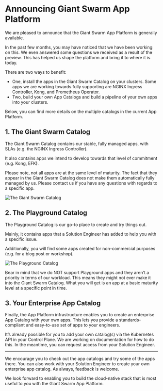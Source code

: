 # Announcing Giant Swarm App Platform
We are pleased to announce that the Giant Swarm App Platform is generally available.

In the past few months, you may have noticed that we have been working on this. We even answered some questions we received as a result of the preview. This has helped us shape the platform and bring it to where it is today.

There are two ways to benefit:

* One, install the apps in the Giant Swarm Catalog on your clusters. Some apps we are working towards fully supporting are NGINX Ingress Controller, Kong, and Prometheus Operator.
* Two, build your own App Catalogs and build a pipeline of your own apps into your clusters.

Below, you can find more details on the multiple catalogs in the current App Platform.


## 1. **The Giant Swarm Catalog**

The Giant Swarm Catalog contains our stable, fully managed apps, with SLAs (e.g. the NGINX Ingress Controller). 

It also contains apps we intend to develop towards that level of commitment (e.g. Kong, EFK).

Please note, not all apps are at the same level of maturity. The fact that they appear in the Giant Swarm Catalog does not make them automatically fully managed by us. Please contact us if you have any questions with regards to a specific app.


![The Giant Swarm Catalog](https://p80.f1.n0.cdn.getcloudapp.com/items/lluDyJ14/Image%202020-04-22%20at%209.58.56%20AM.png?v=a356238b6f1a34f5840d3609c743f808)

## 2. The Playground Catalog

The Playground Catalog is our go-to place to create and try things out. 

Mainly, it contains apps that a Solution Engineer has added to help you with a specific issue. 

Additionally, you will find some apps created for non-commercial purposes (e.g. for a blog post or workshop).


![The Playground Catalog](https://p80.f1.n0.cdn.getcloudapp.com/items/z8uxX8wL/Image%202020-04-22%20at%2010.03.00%20AM.png?v=1439b2120f9203b7e4ba13ce26b83af3)


Bear in mind that we do NOT support Playground apps and they aren’t a priority in terms of our workload. This means they might not ever make it into the Giant Swarm Catalog. What you will get is an app at a basic maturity level at a specific point in time.


## 3. Your Enterprise App Catalog

Finally, the App Platform infrastructure enables you to create an enterprise App Catalog with your own apps. This lets you provide a standards-compliant and easy-to-use set of apps to your engineers.

It’s already possible for you to add your own catalog(s) via the Kubernetes API in your Control Plane. We are working on documentation for how to do this. In the meantime, you can request access from your Solution Engineer.


----------

We encourage you to check out the app catalogs and try some of the apps there. You can also work with your Solution Engineer to create your own enterprise app catalog. As always, feedback is welcome.

We look forward to enabling you to build the cloud-native stack that is most useful to you with the Giant Swarm App Platform.
